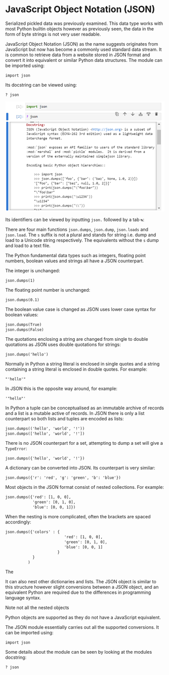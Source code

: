 # JavaScript Object Notation (JSON)

Serialized pickled data was previously examined. This data type works with most Python builtin objects however as previously seen, the data in the form of byte strings is not very user readable.

JavaScript Object Notation (JSON) as the name suggests originates from JavaScript but now has become a commonly used standard data stream. It is common to retrieve data from a website stored in JSON format and convert it into equivalent or similar Python data structures. The module can be imported using:

```
import json
```

Its docstring can be viewed using:

```
? json
```

![img_001](./images/img_001.png)



Its identifiers can be viewed by inputting ```json.``` followed by a tab ```↹```:



There are four main functions ```json.dumps```, ```json.dump```, ```json.loads``` and ```json.load```. The ```s``` suffix is not a plural and stands for string i.e. dump and load to a Unicode string respectively. The equivalents without the ```s``` dump and load to a text file.

The Python fundamental data types such as integers, floating point numbers, boolean values and strings all have a JSON counterpart.

The integer is unchanged:

```
json.dumps(1)
```



The floating point number is unchanged:

```
json.dumps(0.1)
```



The boolean value case is changed as JSON uses lower case syntax for boolean values:

```
json.dumps(True)
json.dumps(False)
```



The quotations enclosing a string are changed from single to double quotations as JSON uses double quotations for strings: 

```
json.dumps('hello')
```



Normally in Python a string literal is enclosed in single quotes and a string containing a string literal is enclosed in double quotes. For example:

```
"'hello'"
```



In JSON this is the opposite way around, for example:

```
'"hello"'
```



In Python a tuple can be conceptualised as an immutable archive of records and a list is a mutable active of records. In JSON there is only a list counterpart so both lists and tuples are encoded as lists:

```
json.dumps(('hello', 'world', '!'))
json.dumps(['hello', 'world', '!'])
```



There is no JSON counterpart for a set, attempting to dump a set will give a ```TypeError```:

```
json.dumps({'hello', 'world', '!'})
```



A dictionary can be converted into JSON. Its counterpart is very similar:

```
json.dumps({'r': 'red', 'g': 'green', 'b': 'blue'})
```



Most objects in the JSON format consist of nested collections. For example:

```
json.dumps({'red': [1, 0, 0],
            'green': [0, 1, 0],
            'blue': [0, 0, 1]})
```



When the nesting is more complicated, often the brackets are spaced accordingly:

```
json.dumps({'colors' : {
                          'red': [1, 0, 0],
                          'green': [0, 1, 0],
                          'blue': [0, 0, 1]
                       }
            }
          )
```



The


















It can also nest other dictionaries and lists. The JSON object is similar to this structure however slight conversions between a JSON object, and an equivalent Python are required due to the differences in programming language syntax. 












Note not all the nested objects

 Python objects are supported as they do not have a JavaScript equivalent. 


The JSON module essentially carries out all the supported conversions. It can be imported using:

```
import json
```

Some details about the module can be seen by looking at the modules docstring:

```
? json
```